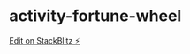 # activity-fortune-wheel

[Edit on StackBlitz ⚡️](https://stackblitz.com/edit/activity-fortune-wheel)